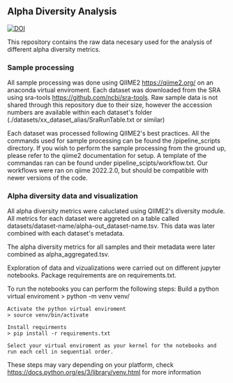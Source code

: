 ## Alpha Diversity Analysis

[![DOI](https://zenodo.org/badge/DOI/10.5281/zenodo.8170289.svg)](https://doi.org/10.5281/zenodo.8170289)

This repository contains the raw data necesary used for the analysis of different alpha diversity metrics.

### Sample processing

All sample processing was done using QIIME2 https://qiime2.org/ on an anaconda virtual enviroment. 
Each dataset was downloaded from the SRA using sra-tools https://github.com/ncbi/sra-tools. Raw sample data is not shared through this repository due to their size, however the accession numbers are available within each dataset's folder (./datasets/xx_dataset_alias/SraRunTable.txt or similar)

Each dataset was processed following QIIME2's best practices. All the commands used for sample processing can be found the /pipeline_scripts directory. If you wish to perform the sample processing from the ground up, please refer to the qiime2 documentation for setup. A template of the commandas ran can be found under pipeline_scipts/workflow.txt. Our workflows were ran on qiime 2022.2.0, but should be compatible with newer versions of the code.

### Alpha diversity data and visualization

All alpha diversity metrics were caluclated using QIIME2's diversity module. All metrics for each dataset were aggreted on a table called datasets/dataset-name/alpha-out_dataset-name.tsv. This data was later combined with each dataset's metadata.

The alpha diversity metrics for all samples and their metadata were later combined as alpha_aggregated.tsv.

Exploration of data and vizualizations were carried out on different jupyter notebooks. Package requirements are on requirements.txt.

To run the notebooks you can perform the following steps:
    Build a python virtual enviroment
    > python -m venv venv/

    Activate the python virtual enviroment
    > source venv/bin/activate

    Install requirments
    > pip install -r requirements.txt

    Select your virtual enviroment as your kernel for the notebooks and run each cell in sequential order.


These steps may vary depending on your platform, check https://docs.python.org/es/3/library/venv.html for more information

